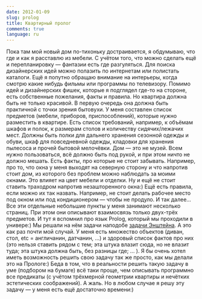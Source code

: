 ```yaml
---
date: 2012-01-09
slug: prolog
title: Квартирный пролог
comments: true
language: ru
---
```


Пока там мой новый дом по-тихоньку достраивается, я обдумываю, что где и как я
расставлю из мебели. С учётом того, что можно сделать ещё и перепланировку —
фантазии есть где разгуляться. Для поиска дизайнерских идей можно полазить по
интернетам или полистать каталоги. Ещё я попутно обращаю внимание на
интерьеры, когда смотрю какие нибудь фильмы или программы по телевизору.
Помимо идей и дизайнерских фишек, которые я подглядел где-то на стороне, есть
собственные пожелания, факты и правила. Но квартира должна быть не только
красивой. В первую очередь она должна быть практичной с точки зрения бытовухи.
У меня составлен список предметов (мебели, приборов, приспособлений), которые
нужно разместить в квартире. Есть список требований, например, к объёмам
шкафов и полок, к размерам столов и количеству сидячих/лежачих мест. Должны
быть полки для дальнего хранения сезонной одежды и обуви, шкаф для
повседневной одежды, кладовки для хранения пылесоса и прочей бытовой
мелочёвки. Дом — это не музей. Всем нужно пользоваться, всё должно быть под
рукой, и при этом ничто не должно мешать. Есть факты, про которые не стоит
забывать. Например, про то, что окна у меня выходят на северную сторону и что
напротив стоит дом, из которого без проблем можно наблюдать за моими окнами.
Это влияет на цвет мебели и отделки. Ну и ещё не стоит ставить
траходром напротив незашторенного окна:) Ещё есть правила,
если можно их так назвать. Например, не стоит делать рабочее место под окном
или под кондиционером — чтобы не продуло. И так далее... Все эти отдельные
небольшие пункты у меня занимают несколько страниц. При этом они описывают
взаимосвязь только двух-трёх предметов. И тут я вспомнил про язык Prolog,
который мы проходили в универе:) Мы решали на нём задачи наподобе [задачи Энштейна](http://ru.wikipedia.org/wiki/%D0%97%D0%B0%D0%B3%D0%B0%D0%B4%D0%BA%D0%B0_%D0%AD%D0%B9%D0%BD%D1%88%D1%82%D0%B5%D0%B9%D0%BD%D0%B0). А это как раз почти
мой случай. У меня есть множество объектов (диван, стол, etc = англичанин,
датчанин, ...) и здоровый список фактов про них (это нельзя ставить рядом с
тем; эта штука влазит сюда, но не влазит туда; эта штука должна быть, без
разницы где; ... ). Я бы очень хотел иметь возможность решить свою задачу так
же просто, как мы делали это на Прологе:) Беда в том, что в реальности решить
такую задачу в уме (подбором на бумаге) всё таки проще, чем описывать
программно все предикаты (с учётом трёхмерной геометрии квартиры и нечётких
эстетических соображений). А жаль. Но в любом случае я решу эту задачу — у
меня есть ещё достаточно времени:)
